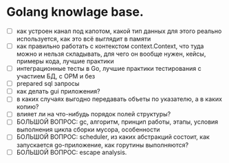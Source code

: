 # Golang knowlage base.

- [ ] как устроен канал под капотом, какой тип данных для этого реально используется, как это всё выглядит в памяти
- [ ] как правильно работать с контекстом context.Context, что туда можно и нельзя складывать, для чего он вообще нужен, кейсы, примеры кода, лучшие практики
- [ ] интеграционные тесты в Go, лучшие практики тестирования с участием БД, с ОРМ и без
- [ ] prepared sql запросы
- [ ] как делать gui приложения?
- [ ] в каких случаях выгодно передавать объеты по указателю, а в каких копию?
- [ ] влияет ли на что-нибудь порядок полей структуры?
- [ ] БОЛЬШОЙ ВОПРОС: gc, алгоритм, принцип работы, этапы, условия выполнения цикла сборки мусора, особенности
- [ ] БОЛЬШОЙ ВОПРОС: scheduler, из каких абстракций состоит, как запускается go-приложение, как горутины выполняются?
- [ ] БОЛЬШОЙ ВОПРОС: escape analysis.
